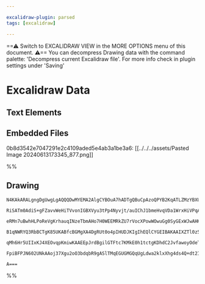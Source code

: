 ```yaml
---

excalidraw-plugin: parsed
tags: [excalidraw]

---
```

==⚠  Switch to EXCALIDRAW VIEW in the MORE OPTIONS menu of this document. ⚠== You can decompress Drawing data with the command palette: 'Decompress current Excalidraw file'. For more info check in plugin settings under 'Saving'


# Excalidraw Data

## Text Elements
## Embedded Files
0b8d3542e7047291e2c4109aded5e4ab3a1be3a6: [[../../../assets/Pasted Image 20240613173345_877.png]]

%%
## Drawing
```compressed-json
N4KAkARALgngDgUwgLgAQQQDwMYEMA2AlgCYBOuA7hADTgQBuCpAzoQPYB2KqATLZMzYBXUtiRoIACyhQ4zZAHoFAc0JRJQgEYA6bGwC2CgF7N6hbEcK4OCtptbErHALRY8RMpWdx8Q1TdIEfARcZgRmBShcZQUebQAObQBmGjoghH0EDihmbgBtcDBQMBKIEm4IADYKNgAGAGF8ABVmAHVnTAAJToAxABYATT7mWoGkflLYRArCfWjxwshMbmcA

RiSATm0AdiS+gFZavvWeHiTVvonIGBXVyu3tPp4Nyvjt/auIChJ1bmeHvqVDa1WrxHiVPqAnjxT6SBCEZTSbhJHgfRYQazKYLcWqfZhQUhsADWCHqbHwbFIFQJ1mYcFwgWyqRKkE0uGwROUhKEHGIZIpVIkNI4dIZWSgzNKADNCPh8ABlWDYiSCDySgQE4kIVo/SR/PGakmKmDK9Cq8qfbmIjjhXJoVafNj07BqG72kGfLnCOAASWIdtQeQAup8p

eRMn7uBwhHLPoReVgKrhauqINzeTbmAHo7H0WEEMRkZU7rVocXPowWOwuGg0SyGExWJwAHKcMTcbarbalniA7Zx5gAEXSUAL3ClBDCn00wl5AFFgplsgHg58hHBiLhR4X7Z34udQTx1klKp8iBwiVGY/gz2wOWO0BP8FO81EoEIAxBELz48pUzLgkjCRak0eJiCSfYngQbs+m2Z5VgQHhsGOWoNlwYgC32BA+lwTQklwVZNAQfDKlTZh3HEQNFjA

B1qNWRYQ3RbBCTgK85UKABfcBGMgXA4DgRUt0o4pIHUDJKIgIhEQlCYGEIBAKAAIXZTl0z5clKQqABiKVdL0yUIGwERGSgH1R30RVCRJflNIkLSEIchZSiM0gTLMjJlI5L0eXUgVqXIEV6RMgyXLc8yellBUlQk81C1k0LxXcizDW1XV9UKQzjMS8zLK1Y1TQgWKQqy7IkoAJWEa1bW4WjnJK0zzIAeWdV0ao9DKEtK8LOCgHpcH0WU3VQWrIE6h

qMh6Hr5UIIxKJ4XEOvqpKmiwKAAEEpJrdBgilGTFtc7KMkE0h1tctgKDhdC2JvfawoyOdeTWs6LpCHd0AZQkqHipbzKez6mngCS1IM8jCTlAANP59n2bQj0qPZu32VZUMqUtZNB8l8AGGr3m0DYwXOXZXniDZtneWSjDYAxuBEyB6AIIRKNWPGzmLJJOO+g6uoyCqfMzT9gdkrkSGm2a/gW0pheIRUEFY2shdIEgAFk2Awh7cOCN6nxfSXFd82zU

FpiBFPJN602UNkAAoj37Xgu2oO3bdqbR9gASlTMqEGUGMGQqUgLdwa2klxXhg4ds4Q+dt2IA527xVyklmqgats2vWSw36hBPYTRWOD/NAjayDWH1QAlGc+bAiDl0vSHL9EOEz7gy4QR0hCgc9KOb2PSjsAArBBsByeUG7gFW1YbzRNfHScW4y9lk8YJoqfwGn0SmGL0kH6tUyM/EDAB6Y0BzG76wpe8tZns9QnWrfF+X67OPADj+AgADwhpriOKA

A===
```
%%
